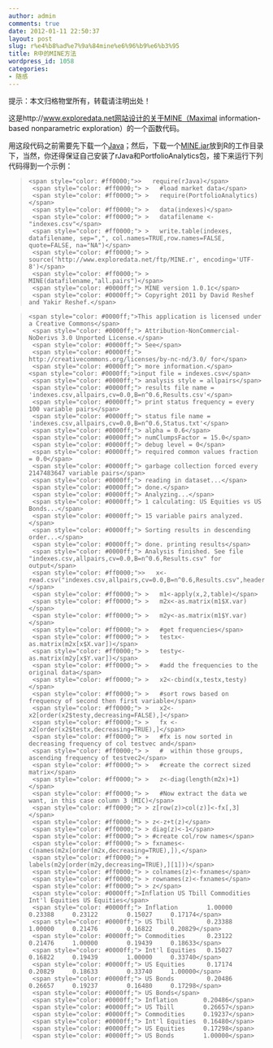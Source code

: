 ```yaml
---
author: admin
comments: true
date: 2012-01-11 22:50:37
layout: post
slug: r%e4%b8%ad%e7%9a%84mine%e6%96%b9%e6%b3%95
title: R中的MINE方法
wordpress_id: 1058
categories:
- 随感
---
```


提示：本文归格物堂所有，转载请注明出处！


这是http://www.exploredata.net网站设计的关于MINE（Maximal information-based nonparametric exploration）的一个函数代码。

用这段代码之前需要先下载一个[Java](http://www.java.com/en/download/index.jsp)；然后，下载一个[MINE.jar](http://www.exploredata.net/ftp/MINE.jar)放到R的工作目录下，当然，你还得保证自己安装了rJava和PortfolioAnalytics包，接下来运行下列代码得到一个示例：


> 

>     
>     <span style="color: #ff0000;">>   require(rJava)</span>
>      <span style="color: #ff0000;"> >   #load market data</span>
>      <span style="color: #ff0000;"> >   require(PortfolioAnalytics)</span>
>      <span style="color: #ff0000;"> >   data(indexes)</span>
>      <span style="color: #ff0000;"> >   datafilename <- "indexes.csv"</span>
>      <span style="color: #ff0000;"> >   write.table(indexes, datafilename, sep=",", col.names=TRUE,row.names=FALSE, quote=FALSE, na="NA")</span>
>      <span style="color: #ff0000;"> >   source('http://www.exploredata.net/ftp/MINE.r', encoding='UTF-8')</span>
>      <span style="color: #ff0000;"> >   MINE(datafilename,"all.pairs")</span>
>      <span style="color: #0000ff;"> MINE version 1.0.1c</span>
>      <span style="color: #0000ff;"> Copyright 2011 by David Reshef and Yakir Reshef.</span>
> 
> 

>     
>     <span style="color: #0000ff;">This application is licensed under a Creative Commons</span>
>      <span style="color: #0000ff;"> Attribution-NonCommercial-NoDerivs 3.0 Unported License.</span>
>      <span style="color: #0000ff;"> See</span>
>      <span style="color: #0000ff;"> http://creativecommons.org/licenses/by-nc-nd/3.0/ for</span>
>      <span style="color: #0000ff;"> more information.</span>
>     <span style="color: #0000ff;">input file = indexes.csv</span>
>      <span style="color: #0000ff;"> analysis style = allpairs</span>
>      <span style="color: #0000ff;"> results file name = 'indexes.csv,allpairs,cv=0.0,B=n^0.6,Results.csv'</span>
>      <span style="color: #0000ff;"> print status frequency = every 100 variable pairs</span>
>      <span style="color: #0000ff;"> status file name = 'indexes.csv,allpairs,cv=0.0,B=n^0.6,Status.txt'</span>
>      <span style="color: #0000ff;"> alpha = 0.6</span>
>      <span style="color: #0000ff;"> numClumpsFactor = 15.0</span>
>      <span style="color: #0000ff;"> debug level = 0</span>
>      <span style="color: #0000ff;"> required common values fraction = 0.0</span>
>      <span style="color: #0000ff;"> garbage collection forced every 2147483647 variable pairs</span>
>      <span style="color: #0000ff;"> reading in dataset...</span>
>      <span style="color: #0000ff;"> done.</span>
>      <span style="color: #0000ff;"> Analyzing...</span>
>      <span style="color: #0000ff;"> 1 calculating: US Equities vs US Bonds...</span>
>      <span style="color: #0000ff;"> 15 variable pairs analyzed.</span>
>      <span style="color: #0000ff;"> Sorting results in descending order...</span>
>      <span style="color: #0000ff;"> done. printing results</span>
>      <span style="color: #0000ff;"> Analysis finished. See file "indexes.csv,allpairs,cv=0.0,B=n^0.6,Results.csv" for output</span>
>      <span style="color: #ff0000;">>   x<-read.csv("indexes.csv,allpairs,cv=0.0,B=n^0.6,Results.csv",header=TRUE)</span>
>      <span style="color: #ff0000;"> >   m1<-apply(x,2,table)</span>
>      <span style="color: #ff0000;"> >   m2x<-as.matrix(m1$X.var)</span>
>      <span style="color: #ff0000;"> >   m2y<-as.matrix(m1$Y.var)</span>
>      <span style="color: #ff0000;"> >   #get frequencies</span>
>      <span style="color: #ff0000;"> >   testx<-as.matrix(m2x[x$X.var])</span>
>      <span style="color: #ff0000;"> >   testy<-as.matrix(m2y[x$Y.var])</span>
>      <span style="color: #ff0000;"> >   #add the frequencies to the original data</span>
>      <span style="color: #ff0000;"> >   x2<-cbind(x,testx,testy)</span>
>      <span style="color: #ff0000;"> >   #sort rows based on frequency of second then first variable</span>
>      <span style="color: #ff0000;"> >   x2<-x2[order(x2$testy,decreasing=FALSE),]</span>
>      <span style="color: #ff0000;"> >   fx <- x2[order(x2$testx,decreasing=TRUE),]</span>
>      <span style="color: #ff0000;"> >   #fx is now sorted in decreasing frequency of col testvec and</span>
>      <span style="color: #ff0000;"> >   #  within those groups, ascending frequency of testvec2</span>
>      <span style="color: #ff0000;"> >   #create the correct sized matrix</span>
>      <span style="color: #ff0000;"> >   z<-diag(length(m2x)+1)</span>
>      <span style="color: #ff0000;"> >   #Now extract the data we want, in this case column 3 (MIC)</span>
>      <span style="color: #ff0000;"> > z[row(z)>col(z)]<-fx[,3]</span>
>      <span style="color: #ff0000;"> > z<-z+t(z)</span>
>      <span style="color: #ff0000;"> > diag(z)<-1</span>
>      <span style="color: #ff0000;"> > #create col/row names</span>
>      <span style="color: #ff0000;"> > fxnames<-c(names(m2x[order(m2x,decreasing=TRUE),]),</span>
>      <span style="color: #ff0000;"> +             labels(m2y[order(m2y,decreasing=TRUE),][1]))</span>
>      <span style="color: #ff0000;"> > colnames(z)<-fxnames</span>
>      <span style="color: #ff0000;"> > rownames(z)<-fxnames</span>
>      <span style="color: #ff0000;"> > z</span>
>      <span style="color: #0000ff;">Inflation US Tbill Commodities Int'l Equities US Equities</span>
>      <span style="color: #0000ff;"> Inflation        1.00000  0.23388     0.23122        0.15027     0.17174</span>
>      <span style="color: #0000ff;"> US Tbill         0.23388  1.00000     0.21476        0.16822     0.20829</span>
>      <span style="color: #0000ff;"> Commodities      0.23122  0.21476     1.00000        0.19439     0.18633</span>
>      <span style="color: #0000ff;"> Int'l Equities   0.15027  0.16822     0.19439        1.00000     0.33740</span>
>      <span style="color: #0000ff;"> US Equities      0.17174  0.20829     0.18633        0.33740     1.00000</span>
>      <span style="color: #0000ff;"> US Bonds         0.20486  0.26657     0.19237        0.16480     0.17298</span>
>      <span style="color: #0000ff;"> US Bonds</span>
>      <span style="color: #0000ff;"> Inflation       0.20486</span>
>      <span style="color: #0000ff;"> US Tbill        0.26657</span>
>      <span style="color: #0000ff;"> Commodities     0.19237</span>
>      <span style="color: #0000ff;"> Int'l Equities  0.16480</span>
>      <span style="color: #0000ff;"> US Equities     0.17298</span>
>      <span style="color: #0000ff;"> US Bonds        1.00000</span>
> 
> 

